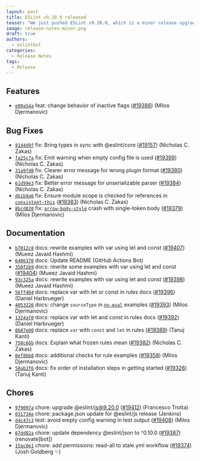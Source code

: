```yaml
---
layout: post
title: ESLint v9.20.0 released
teaser: "We just pushed ESLint v9.20.0, which is a minor release upgrade of ESLint. This release adds some new features and fixes several bugs found in the previous release."
image: release-notes-minor.png
draft: true
authors:
  - eslintbot
categories:
  - Release Notes
tags:
  - Release
---
```









## Features


* [`e89a54a`](https://github.com/eslint/eslint/commit/e89a54a3090f3503daf5e36b02b0035c993e3fd1) feat: change behavior of inactive flags ([#19386](https://github.com/eslint/eslint/issues/19386)) (Milos Djermanovic)






## Bug Fixes


* [`91d4d9f`](https://github.com/eslint/eslint/commit/91d4d9f62095e302c71595cc04c47073f366315c) fix: Bring types in sync with @eslint/core ([#19157](https://github.com/eslint/eslint/issues/19157)) (Nicholas C. Zakas)
* [`fa25c7a`](https://github.com/eslint/eslint/commit/fa25c7a79edee280f275fbc35b83bcde906d1480) fix: Emit warning when empty config file is used ([#19399](https://github.com/eslint/eslint/issues/19399)) (Nicholas C. Zakas)
* [`31a9fd0`](https://github.com/eslint/eslint/commit/31a9fd03d23aecf2b1e0c9b3df27554aff245723) fix: Clearer error message for wrong plugin format ([#19380](https://github.com/eslint/eslint/issues/19380)) (Nicholas C. Zakas)
* [`61d99e3`](https://github.com/eslint/eslint/commit/61d99e38f248f4d9abc09d970c4eebddd1af86ca) fix: Better error message for unserializable parser ([#19384](https://github.com/eslint/eslint/issues/19384)) (Nicholas C. Zakas)
* [`db1b9a6`](https://github.com/eslint/eslint/commit/db1b9a66e387e573f45885687dfefc04ab2877fe) fix: Ensure module scope is checked for references in [`consistent-this`](/docs/rules/consistent-this) ([#19383](https://github.com/eslint/eslint/issues/19383)) (Nicholas C. Zakas)
* [`8bcd820`](https://github.com/eslint/eslint/commit/8bcd820f37f2361e4f7261a9876f52d21bd9de8f) fix: [`arrow-body-style`](/docs/rules/arrow-body-style) crash with single-token body ([#19379](https://github.com/eslint/eslint/issues/19379)) (Milos Djermanovic)




## Documentation


* [`b7012c8`](https://github.com/eslint/eslint/commit/b7012c85f3c0f683baeffb6d856faf86c4d41702) docs: rewrite examples with var using let and const ([#19407](https://github.com/eslint/eslint/issues/19407)) (Mueez Javaid Hashmi)
* [`6406376`](https://github.com/eslint/eslint/commit/64063765afa5bf29855d996ccabfaa93b19bd458) docs: Update README (GitHub Actions Bot)
* [`350f2b9`](https://github.com/eslint/eslint/commit/350f2b9349bc8d2230cd953c14b77071f2961f47) docs: rewrite some examples with var using let and const ([#19404](https://github.com/eslint/eslint/issues/19404)) (Mueez Javaid Hashmi)
* [`93c325a`](https://github.com/eslint/eslint/commit/93c325a7a841d0fe4b5bf79efdec832e7c8f805f) docs: rewrite examples with var using let and const ([#19398](https://github.com/eslint/eslint/issues/19398)) (Mueez Javaid Hashmi)
* [`56ff404`](https://github.com/eslint/eslint/commit/56ff4048e053374db39201e7e880bde4c930e19f) docs: replace var with let or const in rules docs ([#19396](https://github.com/eslint/eslint/issues/19396)) (Daniel Harbrueger)
* [`4053226`](https://github.com/eslint/eslint/commit/4053226996bbdec1ffdef8af1b9d7f5aa4b11b86) docs: change `sourceType` in [`no-eval`](/docs/rules/no-eval) examples ([#19393](https://github.com/eslint/eslint/issues/19393)) (Milos Djermanovic)
* [`1324af0`](https://github.com/eslint/eslint/commit/1324af027986d655848ee1a9dcb89a527917ea3e) docs: replace var with let and const in rules docs ([#19392](https://github.com/eslint/eslint/issues/19392)) (Daniel Harbrueger)
* [`8b87e00`](https://github.com/eslint/eslint/commit/8b87e007bb2ba59b73061d22ef34baffb5656b79) docs: replace `var` with `const` and `let` in rules ([#19389](https://github.com/eslint/eslint/issues/19389)) (Tanuj Kanti)
* [`758c66b`](https://github.com/eslint/eslint/commit/758c66bc8d83cd4eda9639b0745f0d0fb70f04f4) docs: Explain what frozen rules mean ([#19382](https://github.com/eslint/eslint/issues/19382)) (Nicholas C. Zakas)
* [`0ef8bb8`](https://github.com/eslint/eslint/commit/0ef8bb859c988e558683c2d8bd9c9606f22e456c) docs: additional checks for rule examples ([#19358](https://github.com/eslint/eslint/issues/19358)) (Milos Djermanovic)
* [`58ab2f6`](https://github.com/eslint/eslint/commit/58ab2f69d2d4cf9b49bf3fd303795040ec761ebd) docs: fix order of installation steps in getting started ([#19326](https://github.com/eslint/eslint/issues/19326)) (Tanuj Kanti)








## Chores


* [`979097a`](https://github.com/eslint/eslint/commit/979097a3b4c656e2d9faabd4a52010d6647911f6) chore: upgrade @eslint/js@9.20.0 ([#19412](https://github.com/eslint/eslint/issues/19412)) (Francesco Trotta)
* [`031734e`](https://github.com/eslint/eslint/commit/031734efcb27e0d800da7ec32f5d5dae55f80564) chore: package.json update for @eslint/js release (Jenkins)
* [`d4c47c3`](https://github.com/eslint/eslint/commit/d4c47c3738f2bf53b4f6a1cf505861b35875ac5f) test: avoid empty config warning in test output ([#19408](https://github.com/eslint/eslint/issues/19408)) (Milos Djermanovic)
* [`67dd82a`](https://github.com/eslint/eslint/commit/67dd82ab88d784b6f36e471b6a5c6f64e37f9485) chore: update dependency @eslint/json to ^0.10.0 ([#19387](https://github.com/eslint/eslint/issues/19387)) (renovate[bot])
* [`15ac0e1`](https://github.com/eslint/eslint/commit/15ac0e182486f32d63171a310050383e15767697) chore: add permissions: read-all to stale.yml workflow ([#19374](https://github.com/eslint/eslint/issues/19374)) (Josh Goldberg ✨)


